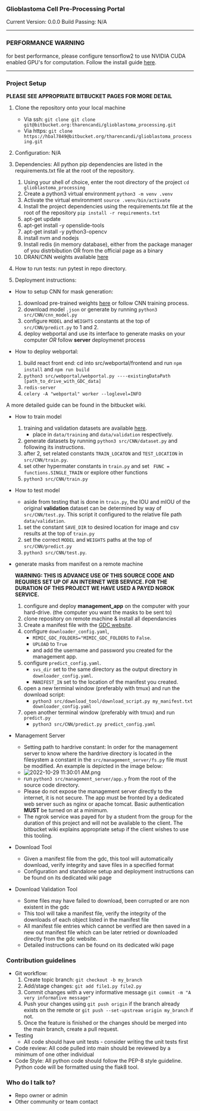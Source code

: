 ### Glioblastoma Cell Pre-Processing Portal ###

Current Version: 0.0.0
Build Passing: N/A

---

### **PERFORMANCE WARNING** ###
for best performance, please configure tensorflow2 to use NVIDIA CUDA enabled GPU's for computation. Follow the install guide [here](https://www.tensorflow.org/install/pip).


---

### Project Setup ###

**PLEASE SEE APPROPRIATE BITBUCKET PAGES FOR MORE DETAIL**

1. Clone the repository onto your local machine
	- Via ssh: `git clone git clone git@bitbucket.org:tharencandi/glioblastoma_processing.git`
	- Via https: `git clone https://hbal7849@bitbucket.org/tharencandi/glioblastoma_processing.git`
2. Configuration: N/A
3. Dependencies: All python pip dependencies are listed in the requirements.txt file at the root of the repository.
	1. Using your shell of choice, enter the root directory of the project `cd glioblastoma_processing`
	2. Create a python3 virtual environment `python3 -m venv .venv`
	3. Activate the virtual environment `source .venv/bin/activate`
	4. Install the project dependencies using the requirements.txt file at the root of the repository `pip install -r requirements.txt`
	5. apt-get update
	6. apt-get install -y openslide-tools
	7. apt-get install -y python3-opencv
	8. install nvm and nodejs
	9. Install redis (in memory database), either from the package manager of you distrbibution OR from the official page as a binary
	8. DRAN/CNN weights available [here](https://drive.google.com/file/d/1Kk17yPiln8CQG6uhiFHLKn6EkvjBJc7Q/view?usp=sharing)

4. How to run tests: run pytest in repo directory. 
5. Deployment instructions:

- How to setup CNN for mask generation:
	1. download pre-trained weights [here](https://drive.google.com/file/d/1Kk17yPiln8CQG6uhiFHLKn6EkvjBJc7Q/view?usp=sharing) or follow CNN training process.
	2. download model `.json` or generate by running `python3 src/CNN/cnn_model.py`
	3. configure `MODEL` and `WEIGHTS` constants at the top of `src/CNN/predict.py` to 1 and 2.
	4. deploy webportal and use its interface to generate masks on your computer *OR* follow **server** deploymenet process 


- How to deploy webportal:
	1. build react front end: cd into src/webportal/frontend and run `npm install` and `npm run build`
	2. `python3 src/webportal/webportal.py ----existingDataPath [path_to_drive_with_GDC_data]`
	3. `redis-server`
	4. `celery -A "webportal" worker --loglevel=INFO`

A more detailed guide can be found in the bitbucket wiki.

- How to train model
	1. training and validation datasets are available [here](https://drive.google.com/drive/u/2/folders/1Vlpsqh13JeldsZaPk6wYY0f_aNVtFeIe). 
		- place in `data/training` and `data/validation` respectively.
	2. generate datasets by running `python3 src/CNN/dataset.py` and following its instructions. 
	3. after 2, set related constants `TRAIN_LOCATON` and `TEST_LOCATION` in `src/CNN/train.py`.
	4. set other hypermater constants in `train.py` and set ` FUNC = functions.SINGLE_TRAIN` or explore other functions
	5. `python3 src/CNN/train.py`

- How to test model
	- aside from testing that is done in `train.py`, the IOU and mIOU of the original **validation** dataset can be determined by way of `src/CNN/test.py`. This script it configured to the relative file path `data/validation`.
	1. set the constant `SAVE_DIR` to desired location for image and csv results at the top of `train.py` 
	2. set the correct `MODEL` and `WEIGHTS` paths at the top of `src/CNN/predict.py`
	3. `python3 src/CNN/test.py`.

- generate masks from manifest on a remote machine
	
	**WARNING: THIS IS ADVANCE USE OF THIS SOURCE CODE AND REQUIRES SET UP OF AN INTERNET WEB SERVICE. FOR THE DURATION OF THIS PROJECT WE HAVE USED A PAYED NGROK SERVICE.**

	1. configure and deploy **management_app** on the computer with your hard-drive. (the computer you want the masks to be sent to)
	2. clone repository on remote machine & install all dependancies
	3. Create a manifest file with the [GDC website](https://portal.gdc.cancer.gov/projects/TCGA-GBM). 
	4. configure `downloader_config.yaml`, 
		- `MIMIC_GDC_FOLDERS="MIMIC_GDC_FOLDERS` to `False`.
		- `UPLOAD` to `True`
		- and add the username and password you created for the management app. 
	5. configure `predict_config.yaml`.
		- `svs_dir` set to the same directory as the output directory in `downloader_config.yaml`. 
		- `MANIFEST_IN` set to the location of the manifest you created.
	6. open a new terminal window (preferably with tmux) and run the download script:
	 	- `python3 src/download_tool/download_script.py my_manifest.txt downloader_config.yaml`
	7. open another terminal window (preferably with tmux) and run `predict.py`
		-  `python3 src/CNN/predict.py predict_config.yaml`

- Management Server
	- Setting path to hardrive constant: In order for the management server to know where the hardrive directory is located in the filesystem a constant in the `src/management_server/fs.py` file must be modified. An example is depicted in the image below:
	- ![2022-10-29 11:30:01 AM.png](https://bitbucket.org/repo/X7GME85/images/1358444091-2022-10-29%2011:30:01%20AM.png)
	- run `python3 src/management_server/app.y` from the root of the source code directory.
	- Please do not expose the management server directly to the internet, it is not secure. The app must be fronted by a dedicated web server such as nginx or apache tomcat. Basic authentication **MUST** be turned on at a minimum.
	- The ngrok service was payed for by a student from the group for the duration of this project and will not be available to the client. The bitbucket wiki explains appropriate setup if the client wishes to use this tooling.

- Download Tool
	- Given a manifest file from the gdc, this tool will automatically download, verify integrity and save files in a specified format
	- Configuration and standalone setup and deployment instructions can be found on its dedicated wiki page

- Download Validation Tool
	- Some files may have failed to download, been corrupted or are non existent in the gdc
	- This tool will take a manifest file, verify the integrity of the downloads of each object listed in the manifest file
	- All manifest file entries which cannot be verified are then saved in a new out manifest file which can be later retried or downloaded directly from the gdc website.
	- Detailed instructions can be found on its dedicated wiki page
	
### Contribution guidelines ###

* Git workflow:
	1. Create topic branch: `git checkout -b my_branch`
	2. Add/stage changes: `git add file1.py file2.py`
	3. Commit changes with a very informative message `git commit -m "A very informative message"`
	4. Push your changes using `git push origin` if the branch already exists on the remote or `git push --set-upstream origin my_branch` if not.
	5. Once the feature is finished or the changes should be merged into the main branch, create a pull request.
* Testing
	* All code should have unit tests - consider writing the unit tests first
* Code review: All code pulled into main should be reviewed by a minimum of one other individual
* Code Style: All python code should follow the PEP-8 style guideline. Python code will be formatted using the flak8 tool.


### Who do I talk to? ###

* Repo owner or admin
* Other community or team contact
